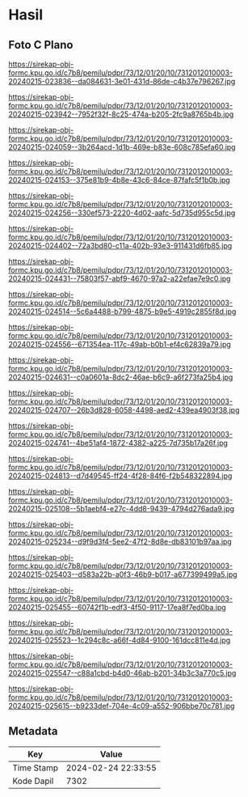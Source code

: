# Hasil

## Foto C Plano

https://sirekap-obj-formc.kpu.go.id/c7b8/pemilu/pdpr/73/12/01/20/10/7312012010003-20240215-023836--da084631-3e01-431d-86de-c4b37e796267.jpg

https://sirekap-obj-formc.kpu.go.id/c7b8/pemilu/pdpr/73/12/01/20/10/7312012010003-20240215-023942--7952f32f-8c25-474a-b205-2fc9a8765b4b.jpg

https://sirekap-obj-formc.kpu.go.id/c7b8/pemilu/pdpr/73/12/01/20/10/7312012010003-20240215-024059--3b264acd-1d1b-469e-b83e-608c785efa60.jpg

https://sirekap-obj-formc.kpu.go.id/c7b8/pemilu/pdpr/73/12/01/20/10/7312012010003-20240215-024153--375e81b9-4b8e-43c6-84ce-87fafc5f1b0b.jpg

https://sirekap-obj-formc.kpu.go.id/c7b8/pemilu/pdpr/73/12/01/20/10/7312012010003-20240215-024256--330ef573-2220-4d02-aafc-5d735d955c5d.jpg

https://sirekap-obj-formc.kpu.go.id/c7b8/pemilu/pdpr/73/12/01/20/10/7312012010003-20240215-024402--72a3bd80-c11a-402b-93e3-911431d6fb85.jpg

https://sirekap-obj-formc.kpu.go.id/c7b8/pemilu/pdpr/73/12/01/20/10/7312012010003-20240215-024431--75803f57-abf9-4670-97a2-a22efae7e9c0.jpg

https://sirekap-obj-formc.kpu.go.id/c7b8/pemilu/pdpr/73/12/01/20/10/7312012010003-20240215-024514--5c6a4488-b799-4875-b9e5-4919c2855f8d.jpg

https://sirekap-obj-formc.kpu.go.id/c7b8/pemilu/pdpr/73/12/01/20/10/7312012010003-20240215-024556--671354ea-117c-49ab-b0b1-ef4c62839a79.jpg

https://sirekap-obj-formc.kpu.go.id/c7b8/pemilu/pdpr/73/12/01/20/10/7312012010003-20240215-024631--c0a0601a-8dc2-46ae-b6c9-a6f273fa25b4.jpg

https://sirekap-obj-formc.kpu.go.id/c7b8/pemilu/pdpr/73/12/01/20/10/7312012010003-20240215-024707--26b3d828-6058-4498-aed2-439ea4903f38.jpg

https://sirekap-obj-formc.kpu.go.id/c7b8/pemilu/pdpr/73/12/01/20/10/7312012010003-20240215-024741--4be51af4-1872-4382-a225-7d735b17a26f.jpg

https://sirekap-obj-formc.kpu.go.id/c7b8/pemilu/pdpr/73/12/01/20/10/7312012010003-20240215-024813--d7d49545-ff24-4f28-84f6-f2b548322894.jpg

https://sirekap-obj-formc.kpu.go.id/c7b8/pemilu/pdpr/73/12/01/20/10/7312012010003-20240215-025108--5b1aebf4-e27c-4dd8-9439-4794d276ada9.jpg

https://sirekap-obj-formc.kpu.go.id/c7b8/pemilu/pdpr/73/12/01/20/10/7312012010003-20240215-025234--d9f9d3f4-5ee2-47f2-8d8e-db83101b97aa.jpg

https://sirekap-obj-formc.kpu.go.id/c7b8/pemilu/pdpr/73/12/01/20/10/7312012010003-20240215-025403--d583a22b-a0f3-46b9-b017-a677399499a5.jpg

https://sirekap-obj-formc.kpu.go.id/c7b8/pemilu/pdpr/73/12/01/20/10/7312012010003-20240215-025455--60742f1b-edf3-4f50-9117-17ea8f7ed0ba.jpg

https://sirekap-obj-formc.kpu.go.id/c7b8/pemilu/pdpr/73/12/01/20/10/7312012010003-20240215-025523--1c294c8c-a66f-4d84-9100-161dcc811e4d.jpg

https://sirekap-obj-formc.kpu.go.id/c7b8/pemilu/pdpr/73/12/01/20/10/7312012010003-20240215-025547--c88a1cbd-b4d0-46ab-b201-34b3c3a770c5.jpg

https://sirekap-obj-formc.kpu.go.id/c7b8/pemilu/pdpr/73/12/01/20/10/7312012010003-20240215-025615--b9233def-704e-4c09-a552-906bbe70c781.jpg


## Metadata

| Key        | Value               |
| ---------- | ------------------- |
| Time Stamp | 2024-02-24 22:33:55 |
| Kode Dapil | 7302                |



